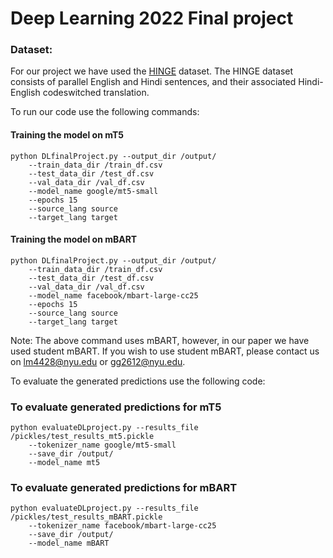 # Deep Learning 2022 Final project

### Dataset:
For our project we have used the [HINGE](https://aclanthology.org/2021.eval4nlp-1.20.pdf) dataset. The HINGE dataset consists of parallel English and Hindi sentences, and their associated Hindi-English codeswitched translation.

To run our code use the following commands:

#### Training the model on mT5
```
python DLfinalProject.py --output_dir /output/ 
    --train_data_dir /train_df.csv 
    --test_data_dir /test_df.csv 
    --val_data_dir /val_df.csv 
    --model_name google/mt5-small 
    --epochs 15 
    --source_lang source 
    --target_lang target
```
#### Training the model on mBART
```
python DLfinalProject.py --output_dir /output/ 
    --train_data_dir /train_df.csv 
    --test_data_dir /test_df.csv 
    --val_data_dir /val_df.csv 
    --model_name facebook/mbart-large-cc25
    --epochs 15 
    --source_lang source 
    --target_lang target
```
Note: The above command uses mBART, however, in our paper we have used student mBART. If you wish to use student mBART, please contact us on lm4428@nyu.edu or gg2612@nyu.edu. 


To evaluate the generated predictions use the following code:

### To evaluate generated predictions for mT5
```
python evaluateDLproject.py --results_file /pickles/test_results_mt5.pickle 
    --tokenizer_name google/mt5-small
    --save_dir /output/
    --model_name mt5
```

### To evaluate generated predictions for mBART
```
python evaluateDLproject.py --results_file /pickles/test_results_mBART.pickle 
    --tokenizer_name facebook/mbart-large-cc25
    --save_dir /output/
    --model_name mBART
```
